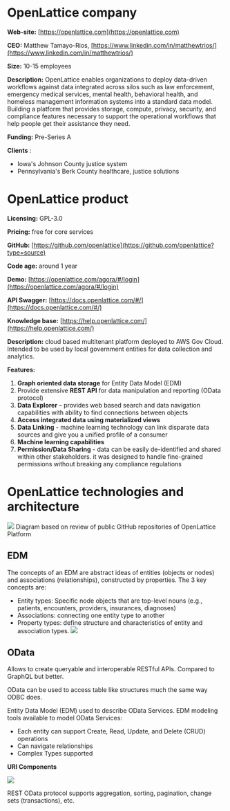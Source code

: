 # OpenLattice company

**Web-site:** [https://openlattice.com](https://openlattice.com)

**CEO:** Matthew Tamayo-Rios, [https://www.linkedin.com/in/matthewtrios/](https://www.linkedin.com/in/matthewtrios/)

**Size:** 10-15 employees

**Description:** OpenLattice enables organizations to deploy data-driven workflows against data integrated across silos such as law enforcement, emergency medical services, mental health, behavioral health, and homeless management information systems into a standard data model. Building a platform that provides storage, compute, privacy, security, and compliance features necessary to support the operational workflows that help people get their assistance they need.

**Funding:** Pre-Series A

**Clients** :
- Iowa&#39;s Johnson County justice system
- Pennsylvania&#39;s Berk County healthcare, justice solutions

# OpenLattice product
**Licensing:** GPL-3.0

**Pricing:** free for core services

**GitHub:** [https://github.com/openlattice](https://github.com/openlattice?type=source)

**Code age:** around 1 year

**Demo:** [https://openlattice.com/agora/#/login](https://openlattice.com/agora/#/login)

**API Swagger:** [https://docs.openlattice.com/#/](https://docs.openlattice.com/#/)

**Knowledge base:** [https://help.openlattice.com/](https://help.openlattice.com/)

**Description:** cloud based multitenant platform deployed to AWS Gov Cloud. Intended to be used by local government entities for data collection and analytics.

**Features:**
1. 	__Graph oriented data storage__ for Entity Data Model (EDM)
2. Provide extensive __REST API__ for data manipulation and reporting (OData protocol)
3. __Data Explorer__ – provides web based search and data navigation capabilities with ability to find connections between objects
4. __Access integrated data using materialized views__
5. __Data Linking__ - machine learning technology can link disparate data sources and give you a unified profile of a consumer
6. __Machine learning capabilities__
7. __Permission/Data Sharing__ -  data can be easily de-identified and shared within other stakeholders. it was designed to handle fine-grained permissions without breaking any compliance regulations


# OpenLattice technologies and architecture
![](https://github.com/ca-cwds/development-practices/blob/master/images/openlattice/openlattice_architecture.png)
Diagram based on review of public GitHub repositories of OpenLattice Platform

## EDM
The concepts of an EDM are abstract ideas of entities (objects or nodes) and associations (relationships), constructed by properties. The 3 key concepts are:
- Entity types: Specific node objects that are top-level nouns (e.g., patients, encounters, providers, insurances, diagnoses)
- Associations: connecting one entity type to another
- Property types: define structure and characteristics of entity and association types.
![](https://github.com/ca-cwds/development-practices/blob/master/images/openlattice/EDM.png)

## OData
Allows to create queryable and interoperable RESTful APIs. Compared to GraphQL but better.

OData can be used to access table like structures much the same way ODBC does.

Entity Data Model (EDM) used to describe OData Services. EDM modeling tools available to model OData Services:
- Each entity can support Create,  Read, Update, and Delete (CRUD) operations
- Can navigate relationships
- Complex Types supported

**URI Components**

![](https://github.com/ca-cwds/development-practices/blob/master/images/openlattice/OData_URL.png)

REST OData protocol supports aggregation, sorting, pagination, change sets (transactions), etc.